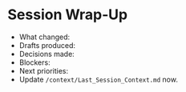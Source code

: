 <!-- status: stub; target: 150+ words -->
<!-- status: stub; target: 150+ words -->
<!-- status: stub; target: 150+ words -->
<!-- status: stub; target: 150+ words -->
<!-- status: stub; target: 150+ words -->
# Session Wrap‑Up
- What changed:
- Drafts produced:
- Decisions made:
- Blockers:
- Next priorities:
- Update `/context/Last_Session_Context.md` now.






